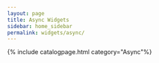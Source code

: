 ```yaml
---
layout: page
title: Async Widgets
sidebar: home_sidebar
permalink: widgets/async/
---
```

{% include catalogpage.html category="Async"%}   